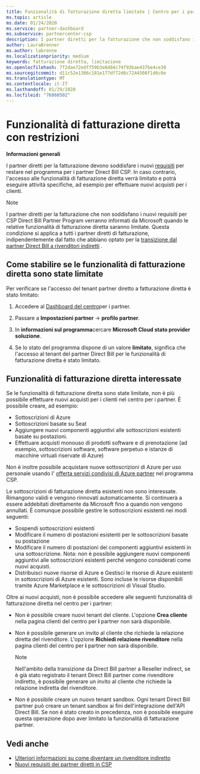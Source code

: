 ```yaml
---
title: Funzionalità di fatturazione diretta limitate | Centro per i partner
ms.topic: article
ms.date: 01/24/2020
ms.service: partner-dashboard
ms.subservice: partnercenter-csp
description: I partner diretti per la fatturazione che non soddisfano il nuovo requisito avranno funzionalità di fatturazione diretta limitate
author: LauraBrenner
ms.author: labrenne
ms.localizationpriority: medium
keywords: fatturazione diretta, limitazione
ms.openlocfilehash: 7f2dae72edff59b3e6d84c74f93bae437be4ce30
ms.sourcegitcommit: d11c52e1386c181e177df72d6c7244508f1d6c0e
ms.translationtype: MT
ms.contentlocale: it-IT
ms.lasthandoff: 01/29/2020
ms.locfileid: "76860502"
---
```

# <a name="restricted-direct-bill-capabilities"></a>Funzionalità di fatturazione diretta con restrizioni  

**Informazioni generali**

I partner diretti per la fatturazione devono soddisfare i nuovi [requisiti](direct-partner-new-requirements.md) per restare nel programma per i partner Direct Bill CSP. In caso contrario, l'accesso alle funzionalità di fatturazione diretta verrà limitato e potrà eseguire attività specifiche, ad esempio per effettuare nuovi acquisti per i clienti. 

>[!Note]
>I partner diretti per la fatturazione che non soddisfano i nuovi requisiti per CSP Direct Bill Partner Program verranno informati da Microsoft quando le relative funzionalità di fatturazione diretta saranno limitate. Questa condizione si applica a tutti i partner diretti di fatturazione, indipendentemente dal fatto che abbiano optato per la [transizione dal partner Direct Bill a rivenditori indiretti](transition-direct-to-indirect.md) .  
 
## <a name="how-to-tell-if-your-direct-bill-capabilities-has-been-restricted"></a>Come stabilire se le funzionalità di fatturazione diretta sono state limitate 

Per verificare se l'accesso del tenant partner diretto a fatturazione diretta è stato limitato: 

1. Accedere al [Dashboard del centro](https://partner.microsoft.com/dashboard)per i partner. 

2. Passare a **Impostazioni partner** -> **profilo partner**. 

3. In **informazioni sul programma**cercare **Microsoft Cloud stato provider soluzione**. 

4. Se lo stato del programma dispone di un valore **limitato**, significa che l'accesso al tenant del partner Direct Bill per le funzionalità di fatturazione diretta è stato limitato. 
 
## <a name="affected-direct-bill-capabilities"></a>Funzionalità di fatturazione diretta interessate 

Se le funzionalità di fatturazione diretta sono state limitate, non è più possibile effettuare nuovi acquisti per i clienti nel centro per i partner. È possibile creare, ad esempio: 

- Sottoscrizioni di Azure 
- Sottoscrizioni basate su Seat 
- Aggiungere nuovi componenti aggiuntivi alle sottoscrizioni esistenti basate su postazioni. 
- Effettuare acquisti monouso di prodotti software e di prenotazione (ad esempio, sottoscrizioni software, software perpetuo e istanze di macchine virtuali riservate di Azure) 

Non è inoltre possibile acquistare nuove sottoscrizioni di Azure per uso personale usando l' [offerta servizi condivisi di Azure partner](shared-services.md) nel programma CSP. 

Le sottoscrizioni di fatturazione diretta esistenti non sono interessate. Rimangono validi e vengono rinnovati automaticamente. Si continuerà a essere addebitati direttamente da Microsoft fino a quando non vengono annullati. È comunque possibile gestire le sottoscrizioni esistenti nei modi seguenti: 

- Sospendi sottoscrizioni esistenti 
- Modificare il numero di postazioni esistenti per le sottoscrizioni basate su postazione 
- Modificare il numero di postazioni dei componenti aggiuntivi esistenti in una sottoscrizione. Nota: non è possibile aggiungere nuovi componenti aggiuntivi alle sottoscrizioni esistenti perché vengono considerati come nuovi acquisti. 
- Distribuisci nuove risorse di Azure e Gestisci le risorse di Azure esistenti in sottoscrizioni di Azure esistenti. Sono incluse le risorse disponibili tramite Azure Marketplace e le sottoscrizioni di Visual Studio. 

Oltre ai nuovi acquisti, non è possibile accedere alle seguenti funzionalità di fatturazione diretta nel centro per i partner: 

- Non è possibile creare nuovi tenant del cliente. L'opzione **Crea cliente** nella pagina clienti del centro per **i** partner non sarà disponibile. 
- Non è possibile generare un invito al cliente che richiede la relazione diretta del rivenditore. L'opzione **Richiedi relazione rivenditore** nella pagina clienti del centro per **i** partner non sarà disponibile. 

    >[!Note]
    >Nell'ambito della transizione da Direct Bill partner a Reseller indirect, se è già stato registrato il tenant Direct Bill partner come rivenditore indiretto, è possibile generare un invito al cliente che richiede la relazione indiretta del rivenditore. 
 
- Non è possibile creare un nuovo tenant sandbox. Ogni tenant Direct Bill partner può creare un tenant sandbox ai fini dell'integrazione dell'API Direct Bill. Se non è stato creato in precedenza, non è possibile eseguire questa operazione dopo aver limitato la funzionalità di fatturazione partner.  

## <a name="see-also"></a>Vedi anche 
- [Ulteriori informazioni su come diventare un rivenditore indiretto](https://assetsprod.microsoft.com/csp-directbill-to-indirect-transition.pdf) 
- [Nuovi requisiti dei partner diretti in CSP](direct-partner-new-requirements.md)
